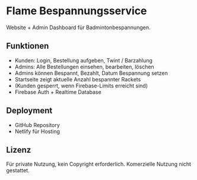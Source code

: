 # Flame Bespannungsservice

Website + Admin Dashboard für Badmintonbespannungen.  

## Funktionen
- Kunden: Login, Bestellung aufgeben, Twint / Barzahlung
- Admins: Alle Bestellungen einsehen, bearbeiten, löschen
- Admins können Bespannt, Bezahlt, Datum Bespannung setzen
- Startseite zeigt aktuelle Anzahl bespannter Rackets
- (Kunden gesperrt, wenn Firebase-Limits erreicht sind)
- Firebase Auth + Realtime Database

## Deployment
- GitHub Repository
- Netlify für Hosting

## Lizenz
Für private Nutzung, kein Copyright erforderlich. Komerzielle Nutzung nicht gestattet.
